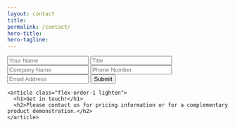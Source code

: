```yaml
---
layout: contact
title:
permalink: /contact/
hero-title:
hero-tagline:
---
```



<section class="contact">

  <section>
    <article class="form flex-order-2">
      <form action="https://getsimpleform.com/messages?form_api_token=7f4510769ba69eb6a2c7eb5ae3f27383" method="post">
        <!-- the redirect_to is optional, the form will redirect to the referrer on submission -->
        <input type='hidden' name='redirect_to' value='http://www.resimplifi.com/contact' />
        <!-- all your input fields here.... -->
        <input type="text" name="contact-name" id="" placeholder="Your Name">
        <input type="text" name="contact-title" id="" placeholder="Title">
        <input type="text" name="company-name" id="" placeholder="Company Name">
        <input type="text" name="contact-phone" id="" placeholder="Phone Number">
        <input type="text" name="contact-email" id="" placeholder="Email Address">
        <input type='submit' value='Submit' />
      </form>
    </article>

    <article class="flex-order-1 lighten">
      <h1>Get in touch!</h1>
      <h2>Please contact us for pricing information or for a complementary product demonstration.</h2>
    </article>
  </section>



</section>
